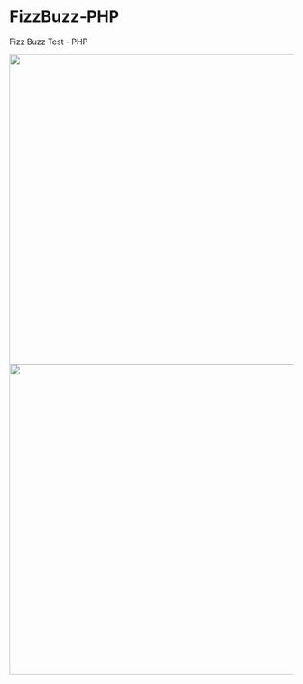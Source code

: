 # FizzBuzz-PHP
Fizz Buzz Test -  PHP

<center><img src="https://fizzbuzz3.s3-eu-west-1.amazonaws.com/fizz-buzz-icon.png" width="550px"></center>
<center><img src="https://fizzbuzz3.s3-eu-west-1.amazonaws.com/php_300.png" width="550px"></center>
